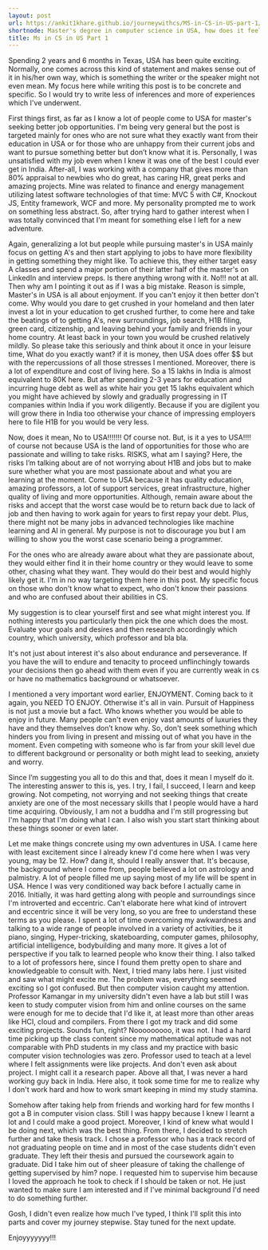 ```yaml
---
layout: post
url: https://ankit1khare.github.io/journeywithcs/MS-in-CS-in-US-part-1/
shortnode: Master's degree in computer science in USA, how does it feel and what can it bring?
title: Ms in CS in US Part 1
---
```


Spending 2 years and 6 months in Texas, USA has been quite exciting. Normally, one comes across this kind of statement and makes sense out of it in his/her own way, which is something the writer or the speaker might not even mean. My focus here while writing this post is to be concrete and specific. So I would try to write less of inferences and more of experiences which I've underwent. 

First things first, as far as I know a lot of people come to USA for master's seeking better job opportunities. I'm being very general but the post is targeted mainly for ones who are not sure what they exactly want from their education in USA or for those who are unhappy from their current jobs and want to pursue something better but don’t know what it is. Personally, I was unsatisfied with my job even when I knew it was one of the best I could ever get in India. After-all, I was working with a company that gives more than 80% appraisal to newbies who do great, has caring HR, great perks and amazing projects. Mine was related to finance and energy management utilizing latest software technologies of that time: MVC 5 with C#, Knockout JS, Entity framework, WCF and more. My personality prompted me to work on something less abstract. So, after trying hard to gather interest when I was totally convinced that I'm meant for something else I left for a new adventure.

Again, generalizing a lot but people while pursuing master's in USA mainly focus on getting A's and then start applying to jobs to have more flexibility in getting something they might like. To achieve this, they either target easy A classes and spend a major portion of their latter half of the master's on LinkedIn and interview preps. Is there anything wrong with it. No!!! not at all. Then why am I pointing it out as if I was a big mistake. Reason is simple, Master's in USA is all about enjoyment. If you can't enjoy it then better don't come. Why would you dare to get crushed in your homeland and then later invest a lot in your education to get crushed further, to come here and take the beatings of  to getting A's, new surroundings, job search, H1B filing, green card, citizenship, and leaving behind your family and friends in your home country. At least back in your town you would be crushed relatively mildly. So please take this seriously and think about it once in your leisure time, What do you exactly want? if it is money, then USA does offer $$ but with the repercussions of all those stresses I mentioned. Moreover, there is a lot of expenditure and cost of living here. So a 15 lakhs in India is almost equivalent to 80K here. But after spending 2-3 years for education and incurring huge debt as well as white hair you get 15 lakhs equivalent which you might have achieved by slowly and gradually progressing in IT companies within India if you work diligently. Because if you are digilent you will grow there in India too otherwise your chance of impressing employers here to file H1B for you would be very less. 

Now, does it mean, No to USA!!!!!!! Of course not. But, is it a yes to USA!!!! of course not because USA is the land of opportunities for those who are passionate and willing to take risks. RISKS, what am I saying? Here, the risks I’m talking about are of not worrying about H1B and jobs but to make sure whether what you are most passionate about and what you are learning at the moment. Come to USA because it has quality education, amazing professors, a lot of support services, great infrastructure, higher quality of living and more opportunities. Although, remain aware about the risks and accept that the worst case would be to return back due to lack of job and then having to work again for years to first repay your debt. Plus, there might not be many jobs in advanced technologies like machine learning and AI in general. My purpose is not to discourage you but I am willing to show you the worst case scenario being a programmer. 

For the ones who are already aware about what they are passionate about, they would either find it in their home country or they would leave to some other, chasing what they want. They would do their best and would highly likely get it. I'm in no way targeting them here in this post. 
My specific focus on those who don't know what to expect, who don't know their passions and who are confused about their abilities in CS. 

My suggestion is to clear yourself first and see what might interest you. If nothing interests you particularly then pick the one which does the most. Evaluate your goals and desires and then research accordingly which country, which university, which professor and bla bla. 

It's not just about interest it's also about endurance and perseverance. If you have the will to endure and tenacity to proceed unflinchingly towards your decisions then go ahead with them even if you are currently weak in cs or have no mathematics background or whatsoever. 

I mentioned a very important word earlier, ENJOYMENT. Coming back to it again, you NEED TO ENJOY. Otherwise it's all in vain. Pursuit of Happiness is not just a movie but a fact. Who knows whether you would be able to enjoy in future. Many people can't even enjoy vast amounts of luxuries they have and they themselves don’t know why. So, don't seek something which hinders you from living in present and missing out of what you have in the moment. Even competing with someone who is far from your skill level due to different background or personality or both might lead to seeking, anxiety and worry. 

Since I’m suggesting you all to do this and that, does it mean I myself do it. The interesting answer to this is, yes. I try, I fail, I succeed, I learn and keep growing. Not competing, not worrying and not seeking things that create anxiety are one of the most necessary skills that I people would have a hard time acquiring. Obviously, I am not a buddha and I'm still progressing but I'm happy that I'm doing what I can. I also wish you start start thinking about these things sooner or even later. 

Let me make things concrete using my own adventures in USA. I came here with least excitement since I already knew I'd come here when I was very young, may be 12. How? dang it, should I really answer that. It's because, the background where I come from, people believed a lot on astrology and palmistry. A lot of people filled me up saying most of my life will be spent in USA. Hence I was very conditioned way back before I actually came in 2016. Initially, it was hard getting along with people and surroundings since I'm introverted and eccentric. Can't elaborate here what kind of introvert and eccentric since it will be very long, so you are free to understand these terms as you please. 
I spent a lot of time overcoming my awkwardness and talking to a wide range of people involved in a variety of activities, be it piano, singing, Hyper-tricking, skateboarding, computer games, philosophy, artificial intelligence, bodybuilding and many more.
It gives a lot of perspective if you talk to learned people who know their thing. I also talked to a lot of professors here, since I found them pretty open to share and knowledgeable to consult with. Next, I tried many labs here. I just visited and saw what might excite me. The problem was, everything seemed exciting so I got confused. But then computer vision caught my attention. Professor Kamangar in my university didn't even have a lab but still I was keen to study computer vision from him and online courses on the same were enough for me to decide that I'd like it, at least more than other areas like HCI, cloud and compilers. From there I got my track and did some exciting projects. Sounds fun, right? Nooooooooo, it was not. I had a hard time picking up the class content since my mathematical aptitude was not comparable with PhD students in my class and my practice with basic computer vision technologies was zero. Professor used to teach at a level where I felt assignments were like projects. And don't even ask about project. I might call it a research paper. Above all that, I was never a hard working guy back in India. Here also, it took some time for me to realize why I don't work hard and how to work smart keeping in mind my study stamina. 

Somehow after taking help from friends and working hard for few months I got a B in computer vision class. Still I was happy because I knew I learnt a lot and I could make a good project. Moreover, I kind of knew what would I be doing next, which was the best thing. From there, I decided to stretch further and take thesis track. I chose a professor who has a track record of not graduating people on time and in most of the case students didn't even graduate. They left their thesis and pursued the coursework again to graduate. Did I take him out of sheer pleasure of taking the challenge of getting supervised by him? nope. I requested him to supervise him because I loved the approach he took to check if I should be taken or not. He just wanted to make sure I am interested and if I've minimal background I'd need to do something further. 

Gosh, I didn't even realize how much I've typed, I think I'll split this into parts and cover my journey stepwise. Stay tuned for the next update.

Enjoyyyyyyy!!!
